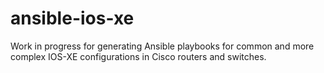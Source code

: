 # ansible-ios-xe
Work in progress for generating Ansible playbooks for common and more complex IOS-XE configurations in Cisco routers and switches.
